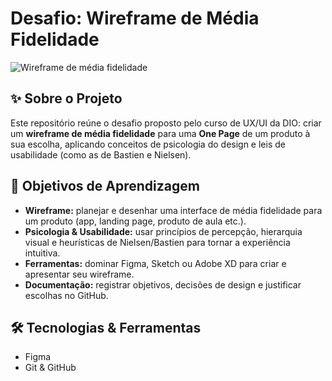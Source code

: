 # Desafio: Wireframe de Média Fidelidade
![Wireframe de média fidelidade](images/wireframe-desafio-dio.jpg)

## ✨ Sobre o Projeto

Este repositório reúne o desafio proposto pelo curso de UX/UI da DIO: criar um **wireframe de média fidelidade** para uma **One Page** de um produto à sua escolha, aplicando conceitos de psicologia do design e leis de usabilidade (como as de Bastien e Nielsen).

## 🎯 Objetivos de Aprendizagem

- **Wireframe:** planejar e desenhar uma interface de média fidelidade para um produto (app, landing page, produto de aula etc.).  
- **Psicologia & Usabilidade:** usar princípios de percepção, hierarquia visual e heurísticas de Nielsen/Bastien para tornar a experiência intuitiva.  
- **Ferramentas:** dominar Figma, Sketch ou Adobe XD para criar e apresentar seu wireframe.  
- **Documentação:** registrar objetivos, decisões de design e justificar escolhas no GitHub.

## 🛠 Tecnologias & Ferramentas

- Figma
- Git & GitHub  
